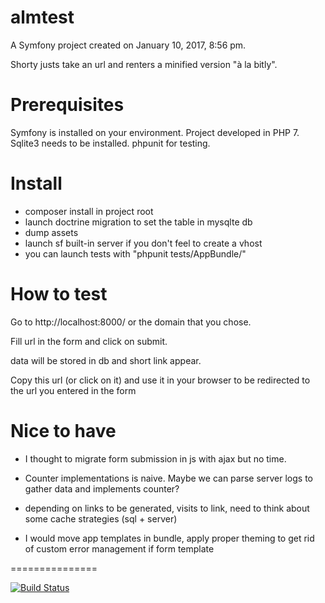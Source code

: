 almtest
=======

A Symfony project created on January 10, 2017, 8:56 pm.

Shorty justs take an url and renters a minified version "à la bitly".

Prerequisites
==============

Symfony is installed on your environment.
Project developed in PHP 7.
Sqlite3 needs to be installed.
phpunit for testing.


Install
=========

- composer install in project root
- launch doctrine migration to set the table in mysqlte db
- dump assets
- launch sf built-in server if you don't feel to create a vhost
- you can launch tests with "phpunit tests/AppBundle/"


How to test
============

Go to http://localhost:8000/ or the domain that you chose.

Fill url in the form and click on submit.

data will be stored in db and short link appear.

Copy this url (or click on it) and use it in your browser to be redirected to the url
you entered in the form



Nice to have
==============

- I thought to migrate form submission in js with ajax but no time.

- Counter implementations is naive. Maybe we can parse server logs to gather data and implements counter?

- depending on links to be generated, visits to link, need to think about some cache strategies (sql + server)

- I would move app templates in bundle, apply proper theming to get rid of custom error management if form template

=============== 

[![Build Status](https://travis-ci.org/alphatesla/shorty.svg?branch=master)](https://travis-ci.org/alphatesla/shorty)

